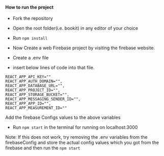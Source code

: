 #### How to run the project

- Fork the repository
- Open the root folder(i.e. bookit) in any editor of your choice 
- Run `npm install`
- Now Create a web Firebase project by visiting the firebase website.
- Create a .env file 

- insert below lines of code into that file.

```
REACT_APP_API_KEY=""
REACT_APP_AUTH_DOMAIN="",
REACT_APP_DATABASE_URL="",
REACT_APP_PROJECT_ID="",
REACT_APP_STORAGE_BUCKET="",
REACT_APP_MESSAGING_SENDER_ID="",
REACT_APP_APP_ID="",
REACT_APP_MEASUREMENT_ID=""
```

Add the firebase Configs values to the above variables

- Run `npm start` in the terminal for running on localhost:3000

Note: If this does not work, try removing the .env variables from the firebaseConfig and store the actual config values which you got from the firebase and then run the `npm start`
